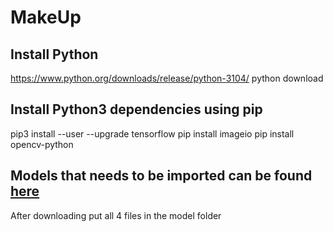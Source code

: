 # MakeUp


## Install Python 
https://www.python.org/downloads/release/python-3104/ python download 

## Install Python3 dependencies using pip
 pip3 install --user --upgrade tensorflow
 pip install imageio
 pip install opencv-python

## Models that needs to be imported can be found [here](https://drive.google.com/drive/folders/1pgVqnF2-rnOxcUQ3SO4JwHUFTdiSe5t9) 

After downloading put all 4 files in the model folder